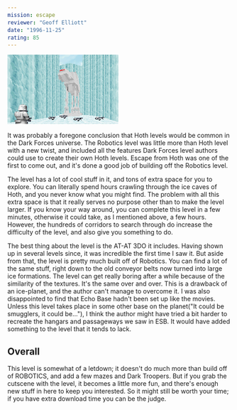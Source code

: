 ```yaml
---
mission: escape
reviewer: "Geoff Elliott"
date: "1996-11-25"
rating: 85
---
```


![Escape from Hoth screenshot](./escape.png "You round the corner to see a large metal structure. You raise your head and look up, and up...")

It was probably a foregone conclusion that Hoth levels would be common in the Dark Forces universe. The Robotics level was little more than Hoth level with a new twist, and included all the features Dark Forces level authors could use to create their own Hoth levels. Escape from Hoth was one of the first to come out, and it's done a good job of building off the Robotics level.

The level has a lot of cool stuff in it, and tons of extra space for you to explore. You can literally spend hours crawling through the ice caves of Hoth, and you never know what you might find. The problem with all this extra space is that it really serves no purpose other than to make the level larger. If you know your way around, you can complete this level in a few minutes, otherwise it could take, as I mentioned above, a few hours. However, the hundreds of corridors to search through do increase the difficulty of the level, and also give you something to do.

The best thing about the level is the AT-AT 3DO it includes. Having shown up in several levels since, it was incredible the first time I saw it. But aside from that, the level is pretty much built off of Robotics. You can find a lot of the same stuff, right down to the old conveyor belts now turned into large ice formations. The level can get really boring after a while because of the similarity of the textures. It's the same over and over. This is a drawback of an ice-planet, and the author can't manage to overcome it. I was also disappointed to find that Echo Base hadn't been set up like the movies. Unless this level takes place in some other base on the planet("It could be smugglers, it could be..."), I think the author might have tried a bit harder to recreate the hangars and passageways we saw in ESB. It would have added something to the level that it tends to lack.

## Overall

This level is somewhat of a letdown; it doesn't do much more than build off of ROBOTICS, and add a few mazes and Dark Troopers. But if you grab the cutscene with the level, it becomes a little more fun, and there's enough new stuff in here to keep you interested. So it might still be worth your time; if you have extra download time you can be the judge.
